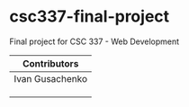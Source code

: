 # csc337-final-project
Final project for CSC 337 - Web Development

| Contributors      |
| ----------------- |
| Ivan Gusachenko   |
| |
| |
| |